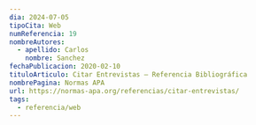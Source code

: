 ```yaml
---
dia: 2024-07-05
tipoCita: Web
numReferencia: 19
nombreAutores:
  - apellido: Carlos
    nombre: Sanchez
fechaPublicacion: 2020-02-10
tituloArticulo: Citar Entrevistas – Referencia Bibliográfica
nombrePagina: Normas APA
url: https://normas-apa.org/referencias/citar-entrevistas/
tags:
  - referencia/web
---
```

